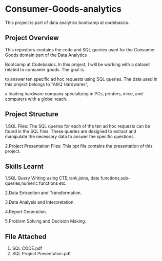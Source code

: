 # Consumer-Goods-analytics

This project is part of data analytics bootcamp at codebasics.


## Project Overview
This repository contains the code and SQL queries used for the Consumer Goods domain part of the Data Analytics

Bootcamp at Codebasics. In this project, I will be working with a dataset related to consumer goods. The goal is 

to answer ten specific ad hoc requests using SQL queries. The data used in this project belongs to "AtliQ Hardwares",

a leading hardware company specializing in PCs, printers, mice, and computers with a global reach.


## Project Structure
1.SQL Files: The SQL queries for each of the ten ad hoc requests can be found in the SQL files. These queries are 
designed to extract and manipulate the necessary data to answer the specific questions.

2.Project Presentation Files: This ppt file contains the presentation of this project.


## Skills Learnt
1.SQL Query Writing using CTE,rank,joins, date functions,sub-queries,numeric functions etc.

2.Data Extraction and Transformation.

3.Data Analysis and Interpretation.

4.Report Generation. 

5.Problem Solving and Decision Making.


## File Attached
1. SQL CODE.pdf
2. SQL Project Presentation.pdf
